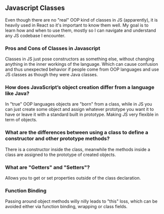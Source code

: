 ## Javascript Classes
Even though there are no "real" OOP kind of classes in JS (apparently),
it is heavily used in React so it's important to know them well.
My goal is to learn how and when to use them, mostly so I can navigate and understand any JS codebase I encounter.

### Pros and Cons of Classes in Javascript
Classes in JS just pose constructors as something else, without changing 
anything in the inner workings of the language. Which can cause confusion and thus 
unexpected behavior if people come from OOP languages and use JS classes as
though they were Java classes.

### How does JavaScript’s object creation differ from a language like Java?
In "true" OOP languages objects are "born" from a class, while in JS you can just create
some object and assign whatever prototype you want it to have or leave it with a
standard built in prototype. Making JS very flexible in term of objects.

### What are the differences between using a class to define a constructor and other prototype methods?
There is a constructor inside the class, meanwhile the methods inside a class are assigned to the prototype of created objects.

### What are "Getters" and "Setters"?
Allows you to get or set properties outside of the class declaration.

### Function Binding
Passing around object methods willy nilly leads to "this" loss, which can be avoided either via function binding, wrapping or class fields.
